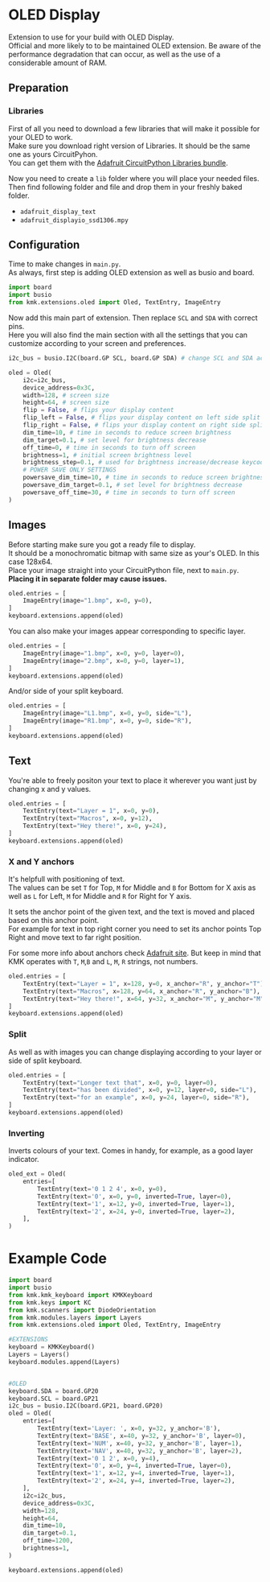 # OLED Display
Extension to use for your build with OLED Display.\
Official and more likely to to be maintained OLED extension.
Be aware of the performance degradation that can occur, as well as the use of a considerable amount of RAM.

## Preparation

### Libraries
First of all you need to download a few libraries that will make it possible for your OLED to work.\
Make sure you download right version of Libraries. It should be the same one as yours CircuitPyhon.\
You can get them with the [Adafruit CircuitPython Libraries bundle](https://circuitpython.org/libraries).

Now you need to create a `lib` folder where you will place your needed files.\
Then find following folder and file and drop them in your freshly baked folder.
* `adafruit_display_text`
* `adafruit_displayio_ssd1306.mpy`

## Configuration
Time to make changes in `main.py`.\
As always, first step is adding OLED extension as well as busio and board.

```python
import board
import busio
from kmk.extensions.oled import Oled, TextEntry, ImageEntry
```

Now add this main part of extension. Then replace `SCL` and `SDA` with correct pins.\
Here you will also find the main section with all the settings that you can customize according to your screen and preferences.

```python
i2c_bus = busio.I2C(board.GP SCL, board.GP SDA) # change SCL and SDA according to your board and made connection.

oled = Oled(
    i2c=i2c_bus,
    device_address=0x3C,
    width=128, # screen size
    height=64, # screen size
    flip = False, # flips your display content
    flip_left = False, # flips your display content on left side split
    flip_right = False, # flips your display content on right side split
    dim_time=10, # time in seconds to reduce screen brightness
    dim_target=0.1, # set level for brightness decrease
    off_time=0, # time in seconds to turn off screen
    brightness=1, # initial screen brightness level
    brightness_step=0.1, # used for brightness increase/decrease keycodes
    # POWER SAVE ONLY SETTINGS
    powersave_dim_time=10, # time in seconds to reduce screen brightness
    powersave_dim_target=0.1, # set level for brightness decrease
    powersave_off_time=30, # time in seconds to turn off screen
)
```

## Images

Before starting make sure you got a ready file to display.\
It should be a monochromatic bitmap with same size as your's OLED. In this case 128x64.\
Place your image straight into your CircuitPython file, next to `main.py`.\
**Placing it in separate folder may cause issues.**

```python
oled.entries = [
    ImageEntry(image="1.bmp", x=0, y=0),
]
keyboard.extensions.append(oled)
```

You can also make your images appear corresponding to specific layer.

```python
oled.entries = [
    ImageEntry(image="1.bmp", x=0, y=0, layer=0),
    ImageEntry(image="2.bmp", x=0, y=0, layer=1),
]
keyboard.extensions.append(oled)
```

And/or side of your split keyboard.

```python
oled.entries = [
    ImageEntry(image="L1.bmp", x=0, y=0, side="L"),
    ImageEntry(image="R1.bmp", x=0, y=0, side="R"),
]
keyboard.extensions.append(oled)
```

## Text
You're able to freely positon your text to place it wherever you want just by changing x and y values.

```python
oled.entries = [
    TextEntry(text="Layer = 1", x=0, y=0),
    TextEntry(text="Macros", x=0, y=12),
    TextEntry(text="Hey there!", x=0, y=24),
]
keyboard.extensions.append(oled)
```
### X and Y anchors
It's helpfull with positioning of text.\
The values can be set `T` for Top, `M` for Middle and `B` for Bottom for X axis as well as `L` for Left, `M` for Middle and `R` for Right for Y axis.

It sets the anchor point of the given text, and the text is moved and placed based on this anchor point.\
For example for text in top right corner you need to set its anchor points Top Right and move text to far right position.

For some more info about anchors check [Adafruit site](https://learn.adafruit.com/circuitpython-display-support-using-displayio/text). But keep in mind that KMK operates with `T`, `M`,`B` and `L`, `M`, `R` strings, not numbers.

```python
oled.entries = [
    TextEntry(text="Layer = 1", x=128, y=0, x_anchor="R", y_anchor="T"), # text in Top Right corner
    TextEntry(text="Macros", x=128, y=64, x_anchor="R", y_anchor="B"), # text in Bottom Right corner
    TextEntry(text="Hey there!", x=64, y=32, x_anchor="M", y_anchor="M"), # text in the Middle of screen
]
keyboard.extensions.append(oled)
```

### Split
As well as with images you can change displaying according to your layer or side of split keyboard.

```python
oled.entries = [
    TextEntry(text="Longer text that", x=0, y=0, layer=0),
    TextEntry(text="has been divided", x=0, y=12, layer=0, side="L"),
    TextEntry(text="for an example", x=0, y=24, layer=0, side="R"),
]
keyboard.extensions.append(oled)
```

### Inverting
Inverts colours of your text. Comes in handy, for example, as a good layer indicator.

```python
oled_ext = Oled(
    entries=[
        TextEntry(text='0 1 2 4', x=0, y=0),
        TextEntry(text='0', x=0, y=0, inverted=True, layer=0),
        TextEntry(text='1', x=12, y=0, inverted=True, layer=1),
        TextEntry(text='2', x=24, y=0, inverted=True, layer=2),
    ],
)
```

# Example Code

```python
import board
import busio
from kmk.kmk_keyboard import KMKKeyboard
from kmk.keys import KC
from kmk.scanners import DiodeOrientation
from kmk.modules.layers import Layers
from kmk.extensions.oled import Oled, TextEntry, ImageEntry

#EXTENSIONS
keyboard = KMKKeyboard()
Layers = Layers()
keyboard.modules.append(Layers)


#OLED
keyboard.SDA = board.GP20
keyboard.SCL = board.GP21
i2c_bus = busio.I2C(board.GP21, board.GP20)
oled = Oled(
    entries=[
        TextEntry(text='Layer: ', x=0, y=32, y_anchor='B'),
        TextEntry(text='BASE', x=40, y=32, y_anchor='B', layer=0),
        TextEntry(text='NUM', x=40, y=32, y_anchor='B', layer=1),
        TextEntry(text='NAV', x=40, y=32, y_anchor='B', layer=2),
        TextEntry(text='0 1 2', x=0, y=4),
        TextEntry(text='0', x=0, y=4, inverted=True, layer=0),
        TextEntry(text='1', x=12, y=4, inverted=True, layer=1),
        TextEntry(text='2', x=24, y=4, inverted=True, layer=2),
    ],
    i2c=i2c_bus,
    device_address=0x3C,
    width=128,
    height=64,
    dim_time=10,
    dim_target=0.1,
    off_time=1200,
    brightness=1,
)

keyboard.extensions.append(oled)
```
